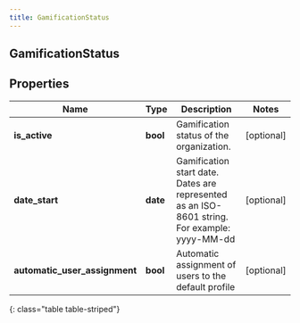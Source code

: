 ```yaml
---
title: GamificationStatus
---
```

## GamificationStatus

## Properties

|Name | Type | Description | Notes|
|------------ | ------------- | ------------- | -------------|
| **is_active** | **bool** | Gamification status of the organization. | [optional] |
| **date_start** | **date** | Gamification start date. Dates are represented as an ISO-8601 string. For example: yyyy-MM-dd | [optional] |
| **automatic_user_assignment** | **bool** | Automatic assignment of users to the default profile | [optional] |
{: class="table table-striped"}


